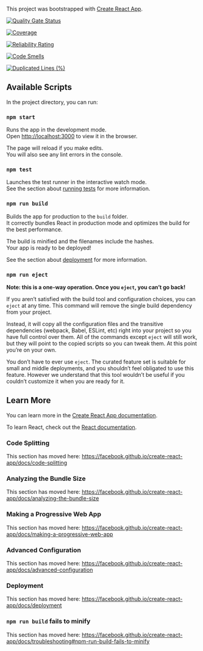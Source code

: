 This project was bootstrapped with [Create React App](https://github.com/facebook/create-react-app).

[![Quality Gate Status](https://sonarcloud.io/api/project_badges/measure?project=dzfweb_ReactAppTestCG2023&metric=alert_status)](https://sonarcloud.io/summary/new_code?id=dzfweb_ReactAppTestCG2023)

[![Coverage](https://sonarcloud.io/api/project_badges/measure?project=dzfweb_ReactAppTestCG2023&metric=coverage)](https://sonarcloud.io/summary/new_code?id=dzfweb_ReactAppTestCG2023)

[![Reliability Rating](https://sonarcloud.io/api/project_badges/measure?project=dzfweb_ReactAppTestCG2023&metric=reliability_rating)](https://sonarcloud.io/summary/new_code?id=dzfweb_ReactAppTestCG2023)

[![Code Smells](https://sonarcloud.io/api/project_badges/measure?project=dzfweb_ReactAppTestCG2023&metric=code_smells)](https://sonarcloud.io/summary/new_code?id=dzfweb_ReactAppTestCG2023)

[![Duplicated Lines (%)](https://sonarcloud.io/api/project_badges/measure?project=dzfweb_ReactAppTestCG2023&metric=duplicated_lines_density)](https://sonarcloud.io/summary/new_code?id=dzfweb_ReactAppTestCG2023)

## Available Scripts

In the project directory, you can run:

### `npm start`

Runs the app in the development mode.<br />
Open [http://localhost:3000](http://localhost:3000) to view it in the browser.

The page will reload if you make edits.<br />
You will also see any lint errors in the console.

### `npm test`

Launches the test runner in the interactive watch mode.<br />
See the section about [running tests](https://facebook.github.io/create-react-app/docs/running-tests) for more information.

### `npm run build`

Builds the app for production to the `build` folder.<br />
It correctly bundles React in production mode and optimizes the build for the best performance.

The build is minified and the filenames include the hashes.<br />
Your app is ready to be deployed!

See the section about [deployment](https://facebook.github.io/create-react-app/docs/deployment) for more information.

### `npm run eject`

**Note: this is a one-way operation. Once you `eject`, you can’t go back!**

If you aren’t satisfied with the build tool and configuration choices, you can `eject` at any time. This command will remove the single build dependency from your project.

Instead, it will copy all the configuration files and the transitive dependencies (webpack, Babel, ESLint, etc) right into your project so you have full control over them. All of the commands except `eject` will still work, but they will point to the copied scripts so you can tweak them. At this point you’re on your own.

You don’t have to ever use `eject`. The curated feature set is suitable for small and middle deployments, and you shouldn’t feel obligated to use this feature. However we understand that this tool wouldn’t be useful if you couldn’t customize it when you are ready for it.

## Learn More

You can learn more in the [Create React App documentation](https://facebook.github.io/create-react-app/docs/getting-started).

To learn React, check out the [React documentation](https://reactjs.org/).

### Code Splitting

This section has moved here: https://facebook.github.io/create-react-app/docs/code-splitting

### Analyzing the Bundle Size

This section has moved here: https://facebook.github.io/create-react-app/docs/analyzing-the-bundle-size

### Making a Progressive Web App

This section has moved here: https://facebook.github.io/create-react-app/docs/making-a-progressive-web-app

### Advanced Configuration

This section has moved here: https://facebook.github.io/create-react-app/docs/advanced-configuration

### Deployment

This section has moved here: https://facebook.github.io/create-react-app/docs/deployment

### `npm run build` fails to minify

This section has moved here: https://facebook.github.io/create-react-app/docs/troubleshooting#npm-run-build-fails-to-minify
